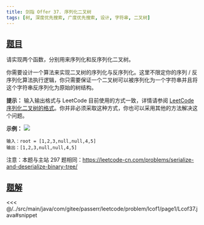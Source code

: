 ```yaml
---
title: 剑指 Offer 37. 序列化二叉树
tags: [树, 深度优先搜索, 广度优先搜索, 设计, 字符串, 二叉树]
---
```



## [题目](https://leetcode.cn/problems/xu-lie-hua-er-cha-shu-lcof/)
请实现两个函数，分别用来序列化和反序列化二叉树。

你需要设计一个算法来实现二叉树的序列化与反序列化。这里不限定你的序列 / 反序列化算法执行逻辑，你只需要保证一个二叉树可以被序列化为一个字符串并且将这个字符串反序列化为原始的树结构。

**提示：** 输入输出格式与 LeetCode 目前使用的方式一致，详情请参阅 [LeetCode 序列化二叉树的格式](https://support.leetcode-cn.com/hc/kb/article/1567641/)。你并非必须采取这种方式，你也可以采用其他的方法解决这个问题。

**示例：**
![](https://assets.leetcode.com/uploads/2020/09/15/serdeser.jpg)

```
输入：root = [1,2,3,null,null,4,5]
输出：[1,2,3,null,null,4,5]
```

注意：本题与主站 297 题相同：<https://leetcode-cn.com/problems/serialize-and-deserialize-binary-tree/>


## [题解](https://github.com/PasseRR/JavaLeetCode/blob/master/src/main/java/com/gitee/passerr/leetcode/problem/lcof1/page1/Lcof37.java)

<<< @/../src/main/java/com/gitee/passerr/leetcode/problem/lcof1/page1/Lcof37.java#snippet
